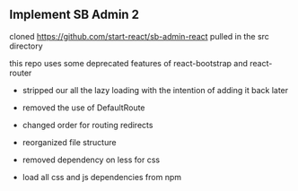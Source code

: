 ## Implement SB Admin 2

cloned https://github.com/start-react/sb-admin-react
pulled in the src directory

this repo uses some deprecated features of react-bootstrap and react-router

* stripped our all the lazy loading with the intention of adding it back later
* removed the use of DefaultRoute
* changed order for routing redirects
* reorganized file structure

* removed dependency on less for css
* load all css and js dependencies from npm

